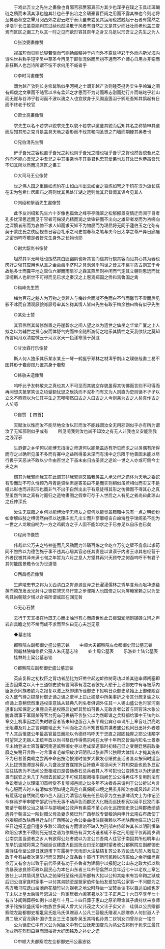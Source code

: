 <!-- { "loadSidebar": true } -->
　　于戏此吾立之先生之畵像也肖邪否邪赝邪真邪方其少也浑乎在璞之玉具珪璋瑚琏之质而未漓其淳也迨其壮也芒乎出冶之金砺豪曹巨阙之用而不露其神也今则老将至矣悬秋空之霁月阅西郊之密云屹乎泰山虽未尝见其运用也然触起于石者有霈然之泽浩乎长江虽莫能判其过续也然涣散于风者有自然之文是其少而壮壮而老也盖三变焉而区区之画工乃以其一时之见而欲形容其百年之身又乌足以形吾立之先生之为人 

　　○张汝弼畵像赞 

　　视虽短而见则长容若惰而气则扬藏精神于内而外不露敛华彩于外而内斯光海内诗名世共称乎短李吴中草圣今再见于颠张混俗而居初不通而不介师心自用亦非狷而非狂斯人也岂诗所谓不忮不求何用不臧者乎 

　　○李时习畵像赞 

　　谓为越产欤则长身修髯酷似乎河朔之士谓非越产欤则锺英挺秀实生乎岭海之间有郑虔之文章而不随官以冷有孟郊之才思而不为诗而寒志刚而劲行介而端屹乎若山而无崖与谷沛乎若河而不波以湍之人也宜致身于凤阁盍簉羽于鹓班吾知其鹊起有日而不终老于校官 

　　○萧士高畵像赞 

　　求先生以名不若求以貌求先生以貌不若求以道鉴其貌而后知其名之称情审其道而后知其形之克肖是盖具天地之委形而不伐其和闯圣贤之门墙而期臻其奥者也 

　　○兄伯清先生赞 

　　俨乎吾兄之容也直乎吾兄之躬也炯乎吾兄之瞳也坦乎吾乎之胷也然皆貌吾兄之外而不能心吾兄之中吾兄之中其事亲也孝其事君也忠其爱弟也友其处巳也恭虽吾兄不知其所以然而况区区之畵工 

　　○大司马王公像赞 

　　世之伟人国之重臣如虎豹在山如山川出云如金之百炼如弩之千钧在汉为汲长孺在宋为包希仁居廊庙之高则忧其民处江湖之远则忧其君昔闻其语今见其人 

　　○刘绍和祭酒先生畵像赞 

　　此予友刘绍和先生六十岁像也孤耸之峰亭亭晚翠之松郁郁景变情迁而阅于目者孔多忧深思远而见于容者可掬浸光精而润之敛锋铓而不出向之雄辩者发而为咨嗟向之深愤者形而为哀恤不求人知而求天知不为物屈而为理屈将无同于蘧伯玉之化殆有契于蒙庄氏之佚回视昔日容台礼乐之司史馆春秋之笔与夫今日太学之尊严异日廊庙之密勿呜呼若是者皆先生身外之长物也耶 

　　○谢大韶尚书像赞 

　　坦然其平无崎崯也朗然其白匪幽阴也听其言而信其行覩其容而见其心其为器也肉好之璧其应用也从革之金凿凿乎济时之具沨沨乎鸣世之音文不离乎质古则宜于今故魁多士而震平地之雷位六卿而雨旱岁之霖其燕居则神闲而气定其立朝则思远而忧深噫斯人也斯世不可得而见巳求之秦汉之上惠焉郑国之侨和焉鲁国之禽 

　　○梅峰先生赞 

　　梅为百花之魁人为万物之灵若人与梅妙合而凝不色而白不气而馨节不雪而后见影不冰而自清观厥貌肖厥号审其名称其情人皆曰先生有取于梅余独曰梅有似乎先生 

　　○某处士赞 

　　其容伟然其髯修然置之丹崖碧水之间人望之以为遗世之仙坐之华堂广厦之上人拟之以为辅世之贤心安而体舒气完而神全随所游衍之地乐其情性之天我欲状之莫知所言风月双清度微云于河汉水天一色漾寒藻于漪涟 

　　○甘汝霖行乐像赞 

　　斯人何人独乐其乐某水某丘一琴一鹤挺乎邓林之材浑乎荆山之璞彼哉畵工曷不图其形于岩廊顾乃置其身于岩壑 

　　○韩敬夫遗像赞 

　　呜呼此予友韩敬夫之真也其人不可见而其貌空存貌虽得其彷佛而言则不可得而再闻想夫抵掌笑谈之顷蹙额忧思之辰执而不泥朴而有文为人则直为吏则循不孑孑以立义不煦煦以为仁其平生之志嘐嘐然曰古之人曰古之人今则亲为古之人矣真作古之人矣噫 

　　○自赞 【 四首】 

　　天赋汝以性而汝不能尽地全汝以形而汝不能践谓汝全无用邪则似乎亦有所为谓汝了无知邪则似乎或有 
　　所见噫我则汝也尚不知汝之有无人非我也又安能测我之浅深邪 

　　生遐僻之乡学何以能博无指授之师道何以能觉盖适有所见而求之以类偶有所得而守之以确所见虽不多而有寡中之益所得虽未深而有浅中之乐限于地善固未能以尽行畏乎天恶决不敢以少作由百世之下虽末由归古圣贤之途论一世之人亦或可侧今士夫之末 

　　谓其为我邪而我又在此谓其非我邪则又酷我类盖人承父母之遗体为天地之委蛇有形而动不可久恃顾乃丹青是资纨素是寄虽曰不是而实则相似虽若相似而实又不是噫此影也而非形形也而非气不出于自然出出于有意徒得其形之彷佛而不得其心之真至虽然气体之真有时而归之造物畵图之假幸可存于人世后之人有见之者尚曰此琼山之丘仲深氏 

　　汝生无载籍之乡何以能博汝学无师友之资何以能觉盖黯黯中忽有一点之明纷纷如幸解四肢之缚偶然由径以达康庄庶几出尘而升寥廓噫奋自岭海登乎馆阁虽不能为一世之人龙敢自咤为一方之鸡鹤方之于人固不能如求之于巳亦足以自乐也巳矣 

　　○程尚书像赞 

　　伟哉此公万夫之特神鉴而几风劲而力淬砺百炼之金屹立万仞之壁不翕翕以求苟同不煦煦以为德色施于事不违其心居其官必任其责是以谋谟于内者王谅其忠经营于外者民被其泽未满七旬之年暂为六月之息人方望其再兴天顾夺之何亟呜呼不有君子其何能国景瞻令仪为世道惜 

　　○西昌杨君像赞 

　　生庐陵忠节之邦为关西清白之冑源源世泽之长濯濯儒林之秀早含芳而咀华遂蜚英而腾茂发龙光射斗之锋铓骋天马行空之步骤斯人也国倚之以为屏翰家赖之以为堂构其尚朝兢夕惕以合易所谓或跃在渊无咎 

　　○无心石赞 

　　云行于天其根在地既无心而出岫岂有心而应世惟此云根温润峭厉硁硁立辨之声岩岩具瞻之势不凿而成不求而至名曰无心夫岂无意 

　　◆墓志铭 

　　都察院左副都御史盛公墓志铭 
　　中顺大夫都察院左佥都御史邢公墓志铭 
　　赠翰林院编修费公孺人朱氏墓志铭 
　　处士周公墓表 
　　乐游处士陆公墓表 
　　桂林处士梁公墓志铭 

　　○都察院左副都御史盛公墓志铭 

　　英庙复辟之初权臣之冐功者朋比为奸凿空起边衅欲树奇功以盖其迹率师闯塞即还卤因乘之以入十三道御史欲有言同事有泄之者彼先入愬于上诬御史中有与被系内臣张永同族者欲为之报复以激上怒即逮所诬御史下狱明日众御史章始上上御便殿召众入盛气待之掷章付御史诵之诵之至半上曰止摘章中所条事折之令其分疏复谕之以终诵上意稍悟然重违权臣意姑从轻典凡列名者俱调外任其一人锡山盛公也时掌河南道事出知保定之束鹿县先是权臣启边衅其势焰可畏人无敢言者公首与同官涞水张公鹏谋谓事干军国某等官台宪乌可畏祸不言张公以为然即谋之兵科都给事中王铉约以章交上机事因之而失时联官者皆未知也亟召入永平周公宾仓卒诵所上章音吐洪亮略无阻滞及对上之言词直理正天下闻而壮之而不知首启其谋者盛公也同日出补外者若干人其后惟盛公年最高官最显而能以令德终呜呼天于忠直之报固独厚之耶公讳颙字时望常之无锡人正统辛酉以尚书蔡氏传得儁京闱在太学十年所交皆海内知名士景泰辛未始登进士第首擢河南道监察御史寻以老成掌道事时初经己巳之变朝廷惩前政委靡之失稍开言路一时言事者毛举细故攻讦阴私以张直声公独顾大体惜人才掩其疵疾不为巳甚善类赖之尝两奉命出按治按淮时值岁大歉发仓赈贫全活者甚众按闽时适当大比拔贤振滞是科得人为盛及是首谋摧折巨奸直声凛凛闻天下其知束鹿也邑多显宦往往怙势为不法闻公至相戒曰是尝劾奏石总兵者其人不可犯也公变搏击以为抚循吏畏而民安之未几丁内艰去民留之不可俟其服阕相率诣阙乞公公得再任不复用刑法有争讼者谕之以理辄叩首听受不复辨邻邑闻之讼多年不决者各来请判于公公折以片言各心服而去时人有清如水明如镜之谣邑介真保间四境之民虽非所治亦闻风趋赴郊外有荒落地自然聚而成市邑人因目为清官店既去任民筑亭为立去思碑请文士为作记至今存焉岁甲申擢守邵武行所无事不动声色而郡民大化既而巡抚都宪以延平民狡而事繁请于朝移公治之延平与邵境闻公政声有素莫不革心向化巡按御史录公两郡政绩请旌异于朝进公一阶封赠父母及妻岁癸巳升广西参政专督粮饷丙申升云南右布政使丁外艰服阕改陕西寻迁左时广西残破之余公委曲措注民夷赖以不扰陕西地临三边公在任日边报无虚日适岁多歉公调度有方而馈饷不缺入为刑部右侍郎佐其长以明刑恒举欧阳公求生不得则死无憾之语为僚属告有深文巧诋者辄不乐之刑用是平仅再阅岁调公南京盖当道者之乡人有欲得公处者或以为言公曰吾南人往官于南固其所也明年山东旱饥盗贼将乘之而起廷议建遣大臣巡抚佥曰无如盛时望者改公都察院左副都御史乘驿往命至公即日就道甫下车露祷于天雨即大注枯槁复苏公多方设法凡前人救荒之政于今有益者次第举行而又因时之宜条数十策行下所司民赖以济赈恤之余所储尚百余万又有余方以致于前代圣贤有功于齐鲁者为建祠宇以报祀之公山东之政大抵以黜贪暴表忠良除苛政以固民心为本在山东者三年齐俗翕然以变年近七十以老疾上章乞致仕上以其情词恳切从之驰驿归至徐州适所部有大狱以公知其始末有旨命鞫之狱成后归公自家食时家事一以付其弟颐至是抵家伯仲怡怡友爱加笃公家事一不问颐为之构方塘书院迭山凿池莳花植竹以为娱老之地公时静坐一室焚香读书以自适泊如也岁丁未以上皇太后徽号恩进公一阶家居者六阅寒暑以岁壬子正月二十六日卒享年七十有五讣闻赐葬祭如例卜以是年十月二十四日葬于惠山之原弟颐命其子虞持状来京师求予铭按状盛氏常州右族世多闻人曾大父讳茂之大父讳子实父讳　珪俱以公贵赠都察院左副都御史祖妣吴氏妣马氏俱赠淑人公凡三娶殷氏赠淑人顾赠恭人何封淑人子男二唐义官龙荫补国子生女三王洛强朴吴玉其壻也孙男二钦钊女四曾孙女一铭曰 
　　公为循吏仁中有义公为宪臣义中有仁公抚邦国变荒为熟公佐邦刑于死求生最其功业所在烈烈曰巨而艰摧折大奸因铭及之补史之遗 

　　○中顺大夫都察院左佥都御史邢公墓志铭 

